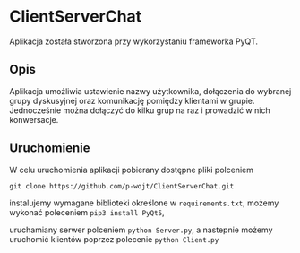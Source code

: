 # ClientServerChat

Aplikacja została stworzona przy wykorzystaniu frameworka PyQT.

## Opis
Aplikacja umożliwia ustawienie nazwy użytkownika, dołączenia do wybranej grupy dyskusyjnej oraz komunikację pomiędzy klientami w grupie. Jednocześnie można dołączyć do kilku grup na raz i prowadzić w nich konwersacje.

## Uruchomienie
W celu uruchomienia aplikacji pobierany dostępne pliki polceniem

`git clone https://github.com/p-wojt/ClientServerChat.git`

instalujemy wymagane biblioteki określone w `requirements.txt`, możemy wykonać poleceniem `pip3 install PyQt5`,

uruchamiany serwer polceniem `python Server.py`, a nastepnie możemy uruchomić klientów poprzez polecenie `python Client.py`

